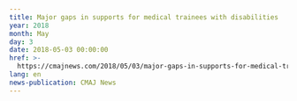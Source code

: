 ```yaml
---
title: Major gaps in supports for medical trainees with disabilities
year: 2018
month: May
day: 3
date: 2018-05-03 00:00:00
href: >-
  https://cmajnews.com/2018/05/03/major-gaps-in-supports-for-medical-trainees-with-disabilities-cmaj-109-5592/
lang: en
news-publication: CMAJ News
---
```


